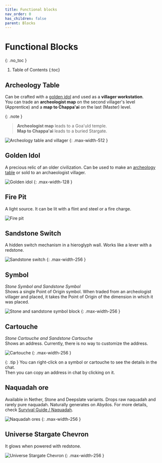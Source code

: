 ```yaml
---
title: Functional blocks
nav_order: 0
has_children: false
parent: Blocks
---
```

# Functional Blocks
{: .no_toc }

1. Table of Contents
{:toc}

## Archeology Table
Can be crafted with a [golden idol](#golden-idol) and used as a __villager workstation__.  
You can trade an __archeologist map__ on the second villager's level (Apprentice)
and a __map to Chappa'ai__ on the last (Master) level.

{: .note }
> __Archeologist map__ leads to a Goa'uld temple.  
> __Map to Chappa'ai__ leads to a buried Stargate.   

![Archeology table and villager](/assets/img/blocks/functional/archeology_table_villager.png)
{: .max-width-512 }

## Golden Idol
A precious relic of an older civilization.
Can be used to make an [archeology table](#archeology-table) or sold to an archaeologist villager.

![Golden idol](/assets/img/blocks/functional/golden_idol.png)
{: .max-width-128 }

## Fire Pit
A light source.
It can be lit with a flint and steel or a fire charge.


![Fire pit](/assets/img/blocks/functional/fire_pit.png)

## Sandstone Switch
A hidden switch mechanism in a hieroglyph wall.
Works like a lever with a redstone.

![Sandstone switch](/assets/img/blocks/functional/sandstone_switch.png)
{: .max-width-256 }

## Symbol
_Stone Symbol and Sandstone Symbol_  
Shows a single Point of Origin symbol.
When traded from an archeologist villager and placed, it takes the Point of Origin of the dimension in which it was placed.

![Stone and sandstone symbol block](/assets/img/blocks/functional/symbol.png)
{: .max-width-256 }

## Cartouche
_Stone Cartouche and Sandstone Cartouche_  
Shows an address. Currently, there is no way to customize the address.

![Cartouche](/assets/img/blocks/functional/cartouche.png)
{: .max-width-256 }

{: .tip }
You can right-click on a symbol or cartouche to see the details in the chat.  
Then you can copy an address in chat by clicking on it.

## Naquadah ore
Available in Nether, Stone and Deepslate variants.
Drops raw naquadah and rarely pure naquadah.
Naturally generates on Abydos.
For more details, check [Survival Guide / Naquadah](/survival/naquadah/).

![Naquadah ores](/assets/img/blocks/functional/naquadah_ore.png)
{: .max-width-256 }

## Universe Stargate Chevron
It glows when powered with redstone.

![Universe Stargate Chevron](/assets/img/blocks/functional/universe_stargate_chevron.png)
{: .max-width-256 }
